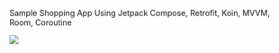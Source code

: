Sample Shopping App Using Jetpack Compose, Retrofit, Koin, MVVM, Room, Coroutine

![](app/src/main/res/drawable/bag.gif)
